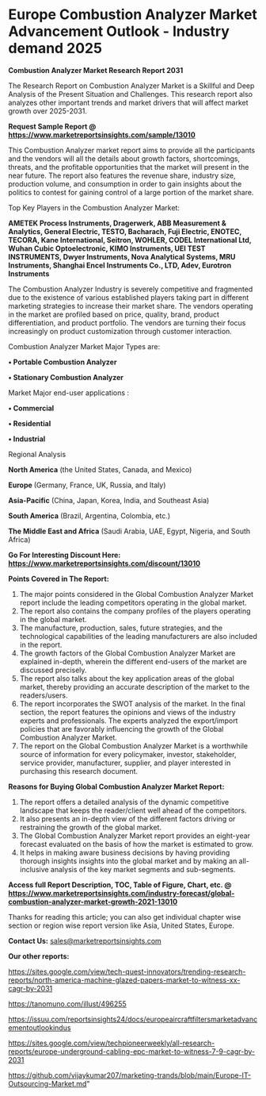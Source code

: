 # Europe Combustion Analyzer Market Advancement Outlook - Industry demand 2025

<strong>Combustion Analyzer Market Research Report 2031</strong>

The Research Report on Combustion Analyzer Market is a Skillful and Deep Analysis of the Present Situation and Challenges. This research report also analyzes other important trends and market drivers that will affect market growth over 2025-2031.

<strong>Request Sample Report @ <a href=https://www.marketreportsinsights.com/sample/13010>https://www.marketreportsinsights.com/sample/13010</a></strong>

This Combustion Analyzer market report aims to provide all the participants and the vendors will all the details about growth factors, shortcomings, threats, and the profitable opportunities that the market will present in the near future. The report also features the revenue share, industry size, production volume, and consumption in order to gain insights about the politics to contest for gaining control of a large portion of the market share.

Top Key Players in the Combustion Analyzer Market:

<strong>AMETEK Process Instruments, Dragerwerk, ABB Measurement & Analytics, General Electric, TESTO, Bacharach, Fuji Electric, ENOTEC, TECORA, Kane International, Seitron, WOHLER, CODEL International Ltd, Wuhan Cubic Optoelectronic, KIMO Instruments, UEI TEST INSTRUMENTS, Dwyer Instruments, Nova Analytical Systems, MRU Instruments, Shanghai Encel Instruments Co., LTD, Adev, Eurotron Instruments</strong>

The Combustion Analyzer Industry is severely competitive and fragmented due to the existence of various established players taking part in different marketing strategies to increase their market share. The vendors operating in the market are profiled based on price, quality, brand, product differentiation, and product portfolio. The vendors are turning their focus increasingly on product customization through customer interaction.

Combustion Analyzer Market Major Types are:

<strong>• Portable Combustion Analyzer

• Stationary Combustion Analyzer</strong>

Market Major end-user applications :

<strong>• Commercial

• Residential

• Industrial</strong>

Regional Analysis

</u><strong><b>North America</b></strong> (the United States, Canada, and Mexico)

<strong><b>Europe </b></strong>(Germany, France, UK, Russia, and Italy)

<strong><b>Asia-Pacific</b></strong> (China, Japan, Korea, India, and Southeast Asia)

<strong><b>South America</b></strong> (Brazil, Argentina, Colombia, etc.)

<strong><b>The Middle East and Africa</b></strong> (Saudi Arabia, UAE, Egypt, Nigeria, and South Africa)

<strong>Go For Interesting Discount Here: <a href=https://www.marketreportsinsights.com/discount/13010>https://www.marketreportsinsights.com/discount/13010</a></strong>

<strong>Points Covered in The Report:</strong>
<ol>
  <li>The major points considered in the Global Combustion Analyzer Market report include the leading competitors operating in the global market.</li>
  <li>The report also contains the company profiles of the players operating in the global market.</li>
  <li>The manufacture, production, sales, future strategies, and the technological capabilities of the leading manufacturers are also included in the report.</li>
  <li>The growth factors of the Global Combustion Analyzer Market are explained in-depth, wherein the different end-users of the market are discussed precisely.</li>
  <li>The report also talks about the key application areas of the global market, thereby providing an accurate description of the market to the readers/users.</li>
  <li>The report incorporates the SWOT analysis of the market. In the final section, the report features the opinions and views of the industry experts and professionals. The experts analyzed the export/import policies that are favorably influencing the growth of the Global Combustion Analyzer Market.</li>
  <li>The report on the Global Combustion Analyzer Market is a worthwhile source of information for every policymaker, investor, stakeholder, service provider, manufacturer, supplier, and player interested in purchasing this research document.</li>
</ol>
<strong>Reasons for Buying Global Combustion Analyzer Market Report:</strong>

<ol>
  <li>The report offers a detailed analysis of the dynamic competitive landscape that keeps the reader/client well ahead of the competitors.</li>
  <li>It also presents an in-depth view of the different factors driving or restraining the growth of the global market.</li>
  <li>The Global Combustion Analyzer Market report provides an eight-year forecast evaluated on the basis of how the market is estimated to grow.</li>
  <li>It helps in making aware business decisions by having providing thorough insights insights into the global market and by making an all-inclusive analysis of the key market segments and sub-segments.</li>
</ol>
<strong>Access full Report Description, TOC, Table of Figure, Chart, etc. @ <a href=https://www.marketreportsinsights.com/industry-forecast/global-combustion-analyzer-market-growth-2021-13010>https://www.marketreportsinsights.com/industry-forecast/global-combustion-analyzer-market-growth-2021-13010</a></strong>


Thanks for reading this article; you can also get individual chapter wise section or region wise report version like Asia, United States, Europe.

<strong>Contact Us:</strong>
sales@marketreportsinsights.com

<strong>Our other reports:</strong>

<a href=https://sites.google.com/view/tech-quest-innovators/trending-research-reports/north-america-machine-glazed-papers-market-to-witness-xx-cagr-by-2031>https://sites.google.com/view/tech-quest-innovators/trending-research-reports/north-america-machine-glazed-papers-market-to-witness-xx-cagr-by-2031</a>

<a href=https://tanomuno.com/illust/496255>https://tanomuno.com/illust/496255</a>

<a href=https://issuu.com/reportsinsights24/docs/europeaircraftfiltersmarketadvancementoutlookindus>https://issuu.com/reportsinsights24/docs/europeaircraftfiltersmarketadvancementoutlookindus</a>

<a href=https://sites.google.com/view/techpioneerweekly/all-research-reports/europe-underground-cabling-epc-market-to-witness-7-9-cagr-by-2031>https://sites.google.com/view/techpioneerweekly/all-research-reports/europe-underground-cabling-epc-market-to-witness-7-9-cagr-by-2031</a>

<a href=https://github.com/vijaykumar207/marketing-trands/blob/main/Europe-IT-Outsourcing-Market.md>https://github.com/vijaykumar207/marketing-trands/blob/main/Europe-IT-Outsourcing-Market.md</a>"
